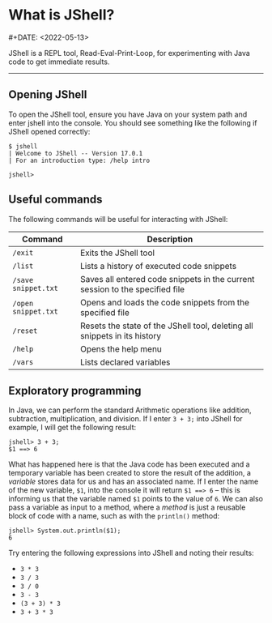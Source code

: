 # What is JShell?
#+DATE: <2022-05-13>

JShell is a REPL tool, Read-Eval-Print-Loop, for experimenting with Java code to get immediate results.

-------------------------------

## Opening JShell

To open the JShell tool, ensure you have Java on your system path and enter jshell into the console. 
You should see something like the following if JShell opened correctly:

```
$ jshell 
| Welcome to JShell -- Version 17.0.1 
| For an introduction type: /help intro

jshell> 
```

## Useful commands

The following commands will be useful for interacting with JShell:

| Command             | Description                                                                  |
|---------------------|------------------------------------------------------------------------------|
| `/exit`             | Exits the JShell tool                                                        |
| `/list`             | Lists a history of executed code snippets                                    |
| `/save snippet.txt` | Saves all entered code snippets in the current session to the specified file |
| `/open snippet.txt` | Opens and loads the code snippets from the specified file                    |
| `/reset`            | Resets the state of the JShell tool, deleting all snippets in its history    |
| `/help`             | Opens the help menu                                                          |
| `/vars`             | Lists declared variables                                                     |

## Exploratory programming

In Java, we can perform the standard Arithmetic operations like addition, subtraction, multiplication, and division. If I enter `3 + 3;` into JShell for example, I will get the following result:

```
jshell> 3 + 3; 
$1 ==> 6 
```

What has happened here is that the Java code has been executed and a temporary variable has been created to store the result of the addition, a *variable* stores data for us and has an associated name. If I enter the name of the new variable, `$1`, into the console it will return `$1 ==> 6` – this is informing us that the variable named `$1` points to the value of `6`. We can also pass a variable as input to a method, where a *method* is just a reusable block of code with a name, such as with the `println()` method:

```
jshell> System.out.println($1); 
6
```

Try entering the following expressions into JShell and noting their results:

- `3 * 3`
- `3 / 3`
- `3 / 0`
- `3 - 3`
- `(3 + 3) * 3`
- `3 + 3 * 3`
